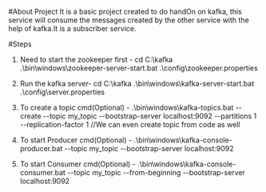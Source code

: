 #About Project
It is a basic project created to do handOn on kafka, this service will consume the messages created by the other service with the help of kafka.It is a subscriber service.

#Steps
1) Need to start the zookeeper first -
   cd C:\kafka
   .\bin\windows\zookeeper-server-start.bat .\config\zookeeper.properties

2) Run the kafka server-
   cd C:\kafka
   .\bin\windows\kafka-server-start.bat .\config\server.properties

3) To create a topic cmd(Optional) - 
   .\bin\windows\kafka-topics.bat --create --topic my_topic --bootstrap-server localhost:9092 --partitions 1 --replication-factor 1
   //We can even create topic from code as well
4) To start Producer cmd(Optional) -
   .\bin\windows\kafka-console-producer.bat --topic my_topic --bootstrap-server localhost:9092

5) To start Consumer cmd(Optional) -
   .\bin\windows\kafka-console-consumer.bat --topic my_topic --from-beginning --bootstrap-server localhost:9092



